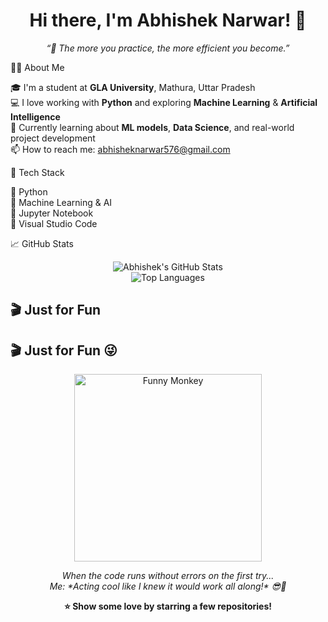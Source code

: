 <h1 align="center">Hi there, I'm Abhishek Narwar! 👋</h1>

<p align="center">
  <em>“🧠 The more you practice, the more efficient you become.”</em>
</p>


🙋‍♂️ About Me

🎓 I'm a student at **GLA University**, Mathura, Uttar Pradesh  
💻 I love working with **Python** and exploring **Machine Learning** & **Artificial Intelligence**  
🌱 Currently learning about **ML models**, **Data Science**, and real-world project development  
📫 How to reach me: [abhisheknarwar576@gmail.com](mailto:abhisheknarwar576@gmail.com)


🔧 Tech Stack

🐍 Python  
🧠 Machine Learning & AI  
📓 Jupyter Notebook  
🧰 Visual Studio Code  



📈 GitHub Stats

<p align="center">
  <img src="https://github-readme-stats.vercel.app/api?username=abhisheknarwar0042&show_icons=true&theme=radical" alt="Abhishek's GitHub Stats" />
  <br>
  <img src="https://github-readme-stats.vercel.app/api/top-langs/?username=abhisheknarwar0042&layout=compact&theme=radical" alt="Top Languages" />
</p>



## 🎬 Just for Fun

## 🎬 Just for Fun 😜

<p align="center">
  <img src="https://media.giphy.com/media/13CoXDiaCcCoyk/giphy.gif" alt="Funny Monkey" width="300"/>
</p>

<p align="center"><em>
  When the code runs without errors on the first try... <br>
  Me: *Acting cool like I knew it would work all along!* 😎🐒
</em></p>



<p align="center"><strong>⭐ Show some love by starring a few repositories!</strong></p>

